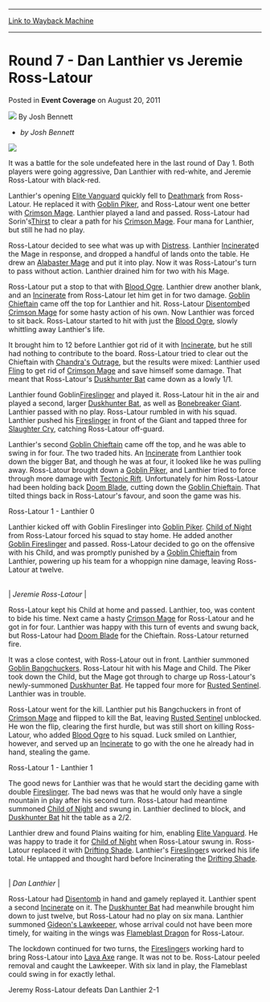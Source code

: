 
---
[Link to Wayback Machine](https://web.archive.org/web/20220516163636/https://magic.wizards.com/en/articles/archive/event-coverage/round-7-dan-lanthier-vs-jeremie-ross-latour-2014-12-05)

[_metadata_:author]:- "Josh Bennett"
[_metadata_:description]:- "by Josh Bennett It was a battle for the sole undefeated here in the last round of Day 1. Both players were going aggressive, Dan Lanthier with red-white, and Jeremie Ross-Latour with black-red. Lanthier's opening [autocard]Elite Vanguard[/autocard] quickly fell to [autocard]Deathmark[/autocard] from Ross-Latour. He replaced it with [autocard]Goblin Piker[/autocard], and"
[_metadata_:generator]:- "Drupal 7 (http://drupal.org)"
[_metadata_:node]:- "315791"
[_metadata_:path_date]:- "2014-12-05"
[_metadata_:publish_date]:- "2011-08-20"
[_metadata_:source]:- "div-main-content"
[_metadata_:title]:- "Round 7 - Dan Lanthier vs Jeremie Ross-Latour"
[_metadata_:wayback_capture_timestamp]:- "2022-05-16 16:36:36"
[_metadata_:wayback_raw_url]:- "https://web.archive.org/web/20220516163636id_/https://magic.wizards.com/en/articles/archive/event-coverage/round-7-dan-lanthier-vs-jeremie-ross-latour-2014-12-05"
[_metadata_:wayback_url]:- "https://magic.wizards.com/en/articles/archive/event-coverage/round-7-dan-lanthier-vs-jeremie-ross-latour-2014-12-05"
---


Round 7 - Dan Lanthier vs Jeremie Ross-Latour
=============================================



 Posted in **Event Coverage**
 on August 20, 2011 






![](https://media.magic.wizards.com/styles/auth_small/public/images/person/authorpic_joshbennett.jpg)
By Josh Bennett











* *by Josh Bennett*

![](http://wotc-mx1.bkom.com/sites/wotc-mx1.bkom.com/files/images/misc/r7Hubbub.jpg)

It was a battle for the sole undefeated here in the last round of Day 1. Both players were going aggressive, Dan Lanthier with red-white, and Jeremie Ross-Latour with black-red.


Lanthier's opening [Elite Vanguard](https://gatherer.wizards.com/Pages/Card/Details.aspx?name=Elite+Vanguard) quickly fell to [Deathmark](https://gatherer.wizards.com/Pages/Card/Details.aspx?name=Deathmark) from Ross-Latour. He replaced it with [Goblin Piker](https://gatherer.wizards.com/Pages/Card/Details.aspx?name=Goblin+Piker), and Ross-Latour went one better with [Crimson Mage](https://gatherer.wizards.com/Pages/Card/Details.aspx?name=Crimson+Mage). Lanthier played a land and passed. Ross-Latour had Sorin's[Thirst](https://gatherer.wizards.com/Pages/Card/Details.aspx?name=Thirst) to clear a path for his [Crimson Mage](https://gatherer.wizards.com/Pages/Card/Details.aspx?name=Crimson+Mage). Four mana for Lanthier, but still he had no play.


Ross-Latour decided to see what was up with [Distress](https://gatherer.wizards.com/Pages/Card/Details.aspx?name=Distress). Lanthier [Incinerate](https://gatherer.wizards.com/Pages/Card/Details.aspx?name=Incinerate)d the Mage in response, and dropped a handful of lands onto the table. He drew an [Alabaster Mage](https://gatherer.wizards.com/Pages/Card/Details.aspx?name=Alabaster+Mage) and put it into play. Now it was Ross-Latour's turn to pass without action. Lanthier drained him for two with his Mage.


Ross-Latour put a stop to that with [Blood Ogre](https://gatherer.wizards.com/Pages/Card/Details.aspx?name=Blood+Ogre). Lanthier drew another blank, and an [Incinerate](https://gatherer.wizards.com/Pages/Card/Details.aspx?name=Incinerate) from Ross-Latour let him get in for two damage. [Goblin Chieftain](https://gatherer.wizards.com/Pages/Card/Details.aspx?name=Goblin+Chieftain) came off the top for Lanthier and hit. Ross-Latour [Disentomb](https://gatherer.wizards.com/Pages/Card/Details.aspx?name=Disentomb)ed [Crimson Mage](https://gatherer.wizards.com/Pages/Card/Details.aspx?name=Crimson+Mage) for some hasty action of his own. Now Lanthier was forced to sit back. Ross-Latour started to hit with just the [Blood Ogre](https://gatherer.wizards.com/Pages/Card/Details.aspx?name=Blood+Ogre), slowly whittling away Lanthier's life.


It brought him to 12 before Lanthier got rid of it with [Incinerate](https://gatherer.wizards.com/Pages/Card/Details.aspx?name=Incinerate), but he still had nothing to contribute to the board. Ross-Latour tried to clear out the Chieftain with [Chandra's Outrage](https://gatherer.wizards.com/Pages/Card/Details.aspx?name=Chandra%27s+Outrage), but the results were mixed: Lanthier used [Fling](https://gatherer.wizards.com/Pages/Card/Details.aspx?name=Fling) to get rid of [Crimson Mage](https://gatherer.wizards.com/Pages/Card/Details.aspx?name=Crimson+Mage) and save himself some damage. That meant that Ross-Latour's [Duskhunter Bat](https://gatherer.wizards.com/Pages/Card/Details.aspx?name=Duskhunter+Bat) came down as a lowly 1/1.


Lanthier found Goblin[Fireslinger](https://gatherer.wizards.com/Pages/Card/Details.aspx?name=Fireslinger) and played it. Ross-Latour hit in the air and played a second, larger [Duskhunter Bat](https://gatherer.wizards.com/Pages/Card/Details.aspx?name=Duskhunter+Bat), as well as [Bonebreaker Giant](https://gatherer.wizards.com/Pages/Card/Details.aspx?name=Bonebreaker+Giant). Lanthier passed with no play. Ross-Latour rumbled in with his squad. Lanthier pushed his [Fireslinger](https://gatherer.wizards.com/Pages/Card/Details.aspx?name=Fireslinger) in front of the Giant and tapped three for [Slaughter Cry](https://gatherer.wizards.com/Pages/Card/Details.aspx?name=Slaughter+Cry), catching Ross-Latour off-guard.


Lanthier's second [Goblin Chieftain](https://gatherer.wizards.com/Pages/Card/Details.aspx?name=Goblin+Chieftain) came off the top, and he was able to swing in for four. The two traded hits. An [Incinerate](https://gatherer.wizards.com/Pages/Card/Details.aspx?name=Incinerate) from Lanthier took down the bigger Bat, and though he was at four, it looked like he was pulling away. Ross-Latour brought down a [Goblin Piker](https://gatherer.wizards.com/Pages/Card/Details.aspx?name=Goblin+Piker), and Lanthier tried to force through more damage with [Tectonic Rift](https://gatherer.wizards.com/Pages/Card/Details.aspx?name=Tectonic+Rift). Unfortunately for him Ross-Latour had been holding back [Doom Blade](https://gatherer.wizards.com/Pages/Card/Details.aspx?name=Doom+Blade), cutting down the [Goblin Chieftain](https://gatherer.wizards.com/Pages/Card/Details.aspx?name=Goblin+Chieftain). That tilted things back in Ross-Latour's favour, and soon the game was his.


Ross-Latour 1 - Lanthier 0


Lanthier kicked off with Goblin Fireslinger into [Goblin Piker](https://gatherer.wizards.com/Pages/Card/Details.aspx?name=Goblin+Piker). [Child of Night](https://gatherer.wizards.com/Pages/Card/Details.aspx?name=Child+of+Night) from Ross-Latour forced his squad to stay home. He added another [Goblin Fireslinger](https://gatherer.wizards.com/Pages/Card/Details.aspx?name=Goblin%C2%A0Fireslinger) and passed. Ross-Latour decided to go on the offensive with his Child, and was promptly punished by a [Goblin Chieftain](https://gatherer.wizards.com/Pages/Card/Details.aspx?name=Goblin+Chieftain) from Lanthier, powering up his team for a whoppign nine damage, leaving Ross-Latour at twelve.





|  |
| --- |
| 
*Jeremie Ross-Latour* |


Ross-Latour kept his Child at home and passed. Lanthier, too, was content to bide his time. Next came a hasty [Crimson Mage](https://gatherer.wizards.com/Pages/Card/Details.aspx?name=Crimson+Mage) for Ross-Latour and he got in for four. Lanthier was happy with this turn of events and swung back, but Ross-Latour had [Doom Blade](https://gatherer.wizards.com/Pages/Card/Details.aspx?name=Doom+Blade) for the Chieftain. Ross-Latour returned fire.


It was a close contest, with Ross-Latour out in front. Lanthier summoned [Goblin Bangchuckers](https://gatherer.wizards.com/Pages/Card/Details.aspx?name=Goblin+Bangchuckers). Ross-Latour hit with his Mage and Child. The Piker took down the Child, but the Mage got through to charge up Ross-Latour's newly-summoned [Duskhunter Bat](https://gatherer.wizards.com/Pages/Card/Details.aspx?name=Duskhunter+Bat). He tapped four more for [Rusted Sentinel](https://gatherer.wizards.com/Pages/Card/Details.aspx?name=Rusted+Sentinel). Lanthier was in trouble.


Ross-Latour went for the kill. Lanthier put his Bangchuckers in front of [Crimson Mage](https://gatherer.wizards.com/Pages/Card/Details.aspx?name=Crimson+Mage) and flipped to kill the Bat, leaving [Rusted Sentinel](https://gatherer.wizards.com/Pages/Card/Details.aspx?name=Rusted+Sentinel) unblocked. He won the flip, clearing the first hurdle, but was still short on killing Ross-Latour, who added [Blood Ogre](https://gatherer.wizards.com/Pages/Card/Details.aspx?name=Blood+Ogre) to his squad. Luck smiled on Lanthier, however, and served up an [Incinerate](https://gatherer.wizards.com/Pages/Card/Details.aspx?name=Incinerate) to go with the one he already had in hand, stealing the game.


Ross-Latour 1 - Lanthier 1


The good news for Lanthier was that he would start the deciding game with double [Fireslinger](https://gatherer.wizards.com/Pages/Card/Details.aspx?name=Fireslinger). The bad news was that he would only have a single mountain in play after his second turn. Ross-Latour had meantime summoned [Child of Night](https://gatherer.wizards.com/Pages/Card/Details.aspx?name=Child+of+Night) and swung in. Lanthier declined to block, and [Duskhunter Bat](https://gatherer.wizards.com/Pages/Card/Details.aspx?name=Duskhunter+Bat) hit the table as a 2/2.


Lanthier drew and found Plains waiting for him, enabling [Elite Vanguard](https://gatherer.wizards.com/Pages/Card/Details.aspx?name=Elite+Vanguard). He was happy to trade it for [Child of Night](https://gatherer.wizards.com/Pages/Card/Details.aspx?name=Child+of+Night) when Ross-Latour swung in. Ross-Latour replaced it with [Drifting Shade](https://gatherer.wizards.com/Pages/Card/Details.aspx?name=Drifting+Shade). Lanthier's [Fireslinger](https://gatherer.wizards.com/Pages/Card/Details.aspx?name=Fireslinger)s worked his life total. He untapped and thought hard before Incinerating the [Drifting Shade](https://gatherer.wizards.com/Pages/Card/Details.aspx?name=Drifting+Shade).





|  |
| --- |
| 
*Dan Lanthier* |


Ross-Latour had [Disentomb](https://gatherer.wizards.com/Pages/Card/Details.aspx?name=Disentomb) in hand and gamely replayed it. Lanthier spent a second [Incinerate](https://gatherer.wizards.com/Pages/Card/Details.aspx?name=Incinerate) on it. The [Duskhunter Bat](https://gatherer.wizards.com/Pages/Card/Details.aspx?name=Duskhunter+Bat) had meanwhile brought him down to just twelve, but Ross-Latour had no play on six mana. Lanthier summoned [Gideon's Lawkeeper](https://gatherer.wizards.com/Pages/Card/Details.aspx?name=Gideon%27s+Lawkeeper), whose arrival could not have been more timely, for waiting in the wings was [Flameblast Dragon](https://gatherer.wizards.com/Pages/Card/Details.aspx?name=Flameblast+Dragon) for Ross-Latour.


The lockdown continued for two turns, the [Fireslinger](https://gatherer.wizards.com/Pages/Card/Details.aspx?name=Fireslinger)s working hard to bring Ross-Latour into [Lava Axe](https://gatherer.wizards.com/Pages/Card/Details.aspx?name=Lava+Axe) range. It was not to be. Ross-Latour peeled removal and caught the Lawkeeper. With six land in play, the Flameblast could swing in for exactly lethal.


Jeremy Ross-Latour defeats Dan Lanthier 2-1







